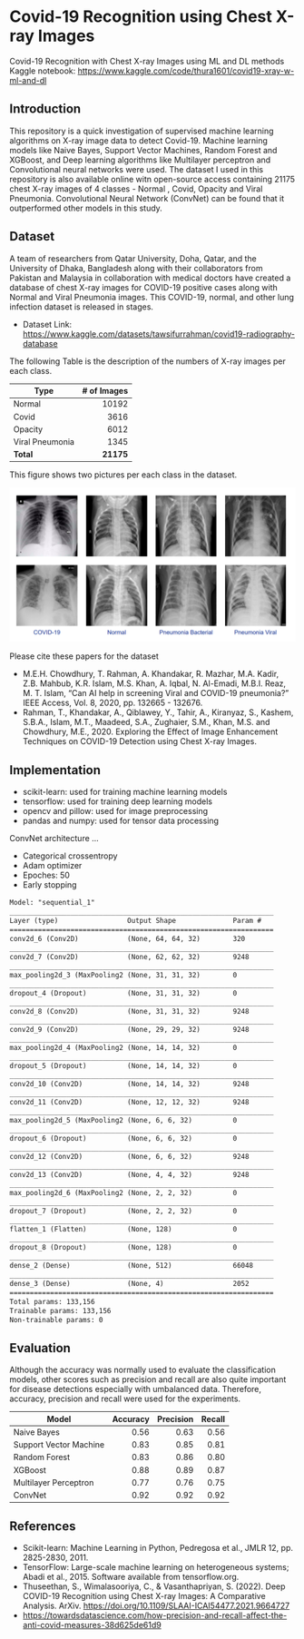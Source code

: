 # Covid-19 Recognition using Chest X-ray Images
Covid-19 Recognition with Chest X-ray Images using ML and DL methods
<br />
Kaggle notebook: https://www.kaggle.com/code/thura1601/covid19-xray-w-ml-and-dl

## Introduction
This repository is a quick investigation of supervised machine learning algorithms on X-ray image data to detect Covid-19. Machine learning models like Naive Bayes, Support Vector Machines, Random Forest and XGBoost, and Deep learning algorithms like Multilayer perceptron and Convolutional neural networks were used. The dataset I used in this repository is also available online witn open-source access containing 21175 chest X-ray images of 4 classes - Normal , Covid, Opacity and Viral Pneumonia. Convolutional Neural Network (ConvNet) can be found that it outperformed other models in this study.

## Dataset
A team of researchers from Qatar University, Doha, Qatar, and the University of Dhaka, Bangladesh along with their collaborators from Pakistan and Malaysia in collaboration with medical doctors have created a database of chest X-ray images for COVID-19 positive cases along with Normal and Viral Pneumonia images. This COVID-19, normal, and other lung infection dataset is released in stages. 

- Dataset Link: https://www.kaggle.com/datasets/tawsifurrahman/covid19-radiography-database

The following Table is the description of the numbers of X-ray images per each class.

| Type | # of Images |
| --- | ---: |
|Normal | 10192|
|Covid | 3616|
|Opacity | 6012|
|Viral Pneumonia | 1345|
|**Total** |**21175** |

This figure shows two pictures per each class in the dataset.

 ![classes](images/xray_covid.png)

Please cite these papers for the dataset

- M.E.H. Chowdhury, T. Rahman, A. Khandakar, R. Mazhar, M.A. Kadir, Z.B. Mahbub, K.R. Islam, M.S. Khan, A. Iqbal, N. Al-Emadi, M.B.I. Reaz, M. T. Islam, “Can AI help in screening Viral and COVID-19 pneumonia?” IEEE Access, Vol. 8, 2020, pp. 132665 - 132676.
- Rahman, T., Khandakar, A., Qiblawey, Y., Tahir, A., Kiranyaz, S., Kashem, S.B.A., Islam, M.T., Maadeed, S.A., Zughaier, S.M., Khan, M.S. and Chowdhury, M.E., 2020. Exploring the Effect of Image Enhancement Techniques on COVID-19 Detection using Chest X-ray Images.

## Implementation

- scikit-learn: used for training machine learning models
- tensorflow: used for training deep learning models
- opencv and pillow: used for image preprocessing
- pandas and numpy: used for tensor data processing

ConvNet architecture ...
- Categorical crossentropy
- Adam optimizer
- Epoches: 50
- Early stopping 

```
Model: "sequential_1"
_________________________________________________________________
Layer (type)                 Output Shape              Param #   
=================================================================
conv2d_6 (Conv2D)            (None, 64, 64, 32)        320       
_________________________________________________________________
conv2d_7 (Conv2D)            (None, 62, 62, 32)        9248      
_________________________________________________________________
max_pooling2d_3 (MaxPooling2 (None, 31, 31, 32)        0         
_________________________________________________________________
dropout_4 (Dropout)          (None, 31, 31, 32)        0         
_________________________________________________________________
conv2d_8 (Conv2D)            (None, 31, 31, 32)        9248      
_________________________________________________________________
conv2d_9 (Conv2D)            (None, 29, 29, 32)        9248      
_________________________________________________________________
max_pooling2d_4 (MaxPooling2 (None, 14, 14, 32)        0         
_________________________________________________________________
dropout_5 (Dropout)          (None, 14, 14, 32)        0         
_________________________________________________________________
conv2d_10 (Conv2D)           (None, 14, 14, 32)        9248      
_________________________________________________________________
conv2d_11 (Conv2D)           (None, 12, 12, 32)        9248      
_________________________________________________________________
max_pooling2d_5 (MaxPooling2 (None, 6, 6, 32)          0         
_________________________________________________________________
dropout_6 (Dropout)          (None, 6, 6, 32)          0         
_________________________________________________________________
conv2d_12 (Conv2D)           (None, 6, 6, 32)          9248      
_________________________________________________________________
conv2d_13 (Conv2D)           (None, 4, 4, 32)          9248      
_________________________________________________________________
max_pooling2d_6 (MaxPooling2 (None, 2, 2, 32)          0         
_________________________________________________________________
dropout_7 (Dropout)          (None, 2, 2, 32)          0         
_________________________________________________________________
flatten_1 (Flatten)          (None, 128)               0         
_________________________________________________________________
dropout_8 (Dropout)          (None, 128)               0         
_________________________________________________________________
dense_2 (Dense)              (None, 512)               66048     
_________________________________________________________________
dense_3 (Dense)              (None, 4)                 2052      
=================================================================
Total params: 133,156
Trainable params: 133,156
Non-trainable params: 0
```

## Evaluation

Although the accuracy was normally used to evaluate the classification models, other scores such as precision and recall are also quite important for disease detections especially with umbalanced data. Therefore, accuracy, precision and recall were used for the experiments.

| Model | Accuracy | Precision | Recall |
| --- | ---: | ---: | ---: |
| Naive Bayes | 0.56 | 0.63 | 0.56 |
| Support Vector Machine | 0.83 | 0.85 | 0.81 |
| Random Forest | 0.83 | 0.86 | 0.80 |
| XGBoost | 0.88 | 0.89 | 0.87 |
| Multilayer Perceptron | 0.77 | 0.76 | 0.75 |
| ConvNet | 0.92 | 0.92 | 0.92 |

## References
- Scikit-learn: Machine Learning in Python, Pedregosa et al., JMLR 12, pp. 2825-2830, 2011.
- TensorFlow: Large-scale machine learning on heterogeneous systems; Abadi et al., 2015. Software available from tensorflow.org.
- Thuseethan, S., Wimalasooriya, C., & Vasanthapriyan, S. (2022). Deep COVID-19 Recognition using Chest X-ray Images: A Comparative Analysis. ArXiv. https://doi.org/10.1109/SLAAI-ICAI54477.2021.9664727 
- https://towardsdatascience.com/how-precision-and-recall-affect-the-anti-covid-measures-38d625de61d9
